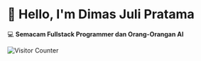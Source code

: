 # 👋 Hello, I'm Dimas Juli Pratama

💻 **Semacam Fullstack Programmer dan Orang-Orangan AI**

![Visitor Counter](https://komarev.com/ghpvc/?username=Dimasnotfound&color=blue&label=Profile+Views)
